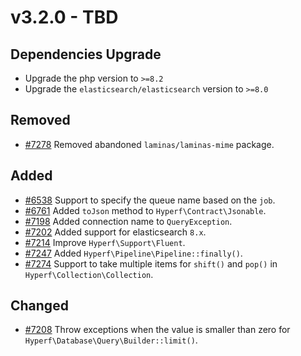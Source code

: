 # v3.2.0 - TBD

## Dependencies Upgrade

- Upgrade the php version to `>=8.2`
- Upgrade the `elasticsearch/elasticsearch` version to `>=8.0`

## Removed

- [#7278](https://github.com/hyperf/hyperf/pull/7278) Removed abandoned `laminas/laminas-mime` package.

## Added

- [#6538](https://github.com/hyperf/hyperf/pull/6538) Support to specify the queue name based on the `job`.
- [#6761](https://github.com/hyperf/hyperf/pull/6761) Added `toJson` method to `Hyperf\Contract\Jsonable`.
- [#7198](https://github.com/hyperf/hyperf/pull/7198) Added connection name to `QueryException`.
- [#7202](https://github.com/hyperf/hyperf/pull/7202) Added support for elasticsearch `8.x`.
- [#7214](https://github.com/hyperf/hyperf/pull/7214) Improve `Hyperf\Support\Fluent`.
- [#7247](https://github.com/hyperf/hyperf/pull/7247) Added `Hyperf\Pipeline\Pipeline::finally()`.
- [#7274](https://github.com/hyperf/hyperf/pull/7274) Support to take multiple items for `shift()` and `pop()` in `Hyperf\Collection\Collection`.

## Changed

- [#7208](https://github.com/hyperf/hyperf/pull/7208) Throw exceptions when the value is smaller than zero for `Hyperf\Database\Query\Builder::limit()`.
